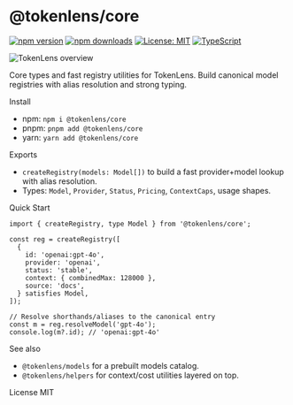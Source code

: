 @tokenlens/core
================

[![npm version](https://img.shields.io/npm/v/%40tokenlens%2Fcore.svg)](https://www.npmjs.com/package/@tokenlens/core)
[![npm downloads](https://img.shields.io/npm/dm/%40tokenlens%2Fcore.svg)](https://www.npmjs.com/package/@tokenlens/core)
[![License: MIT](https://img.shields.io/badge/License-MIT-yellow.svg)](../../LICENSE)
[![TypeScript](https://img.shields.io/badge/TypeScript-5.x-blue.svg)](https://www.typescriptlang.org/)


![TokenLens overview](https://raw.githubusercontent.com/xn1cklas/tokenlens/HEAD/assets/tokenlens.png)

Core types and fast registry utilities for TokenLens. Build canonical model registries with alias resolution and strong typing.


Install
- npm: `npm i @tokenlens/core`
- pnpm: `pnpm add @tokenlens/core`
- yarn: `yarn add @tokenlens/core`

Exports
- `createRegistry(models: Model[])` to build a fast provider+model lookup with alias resolution.
- Types: `Model`, `Provider`, `Status`, `Pricing`, `ContextCaps`, usage shapes.

Quick Start
```
import { createRegistry, type Model } from '@tokenlens/core';

const reg = createRegistry([
  {
    id: 'openai:gpt-4o',
    provider: 'openai',
    status: 'stable',
    context: { combinedMax: 128000 },
    source: 'docs',
  } satisfies Model,
]);

// Resolve shorthands/aliases to the canonical entry
const m = reg.resolveModel('gpt-4o');
console.log(m?.id); // 'openai:gpt-4o'
```

See also
- `@tokenlens/models` for a prebuilt models catalog.
- `@tokenlens/helpers` for context/cost utilities layered on top.

License
MIT
